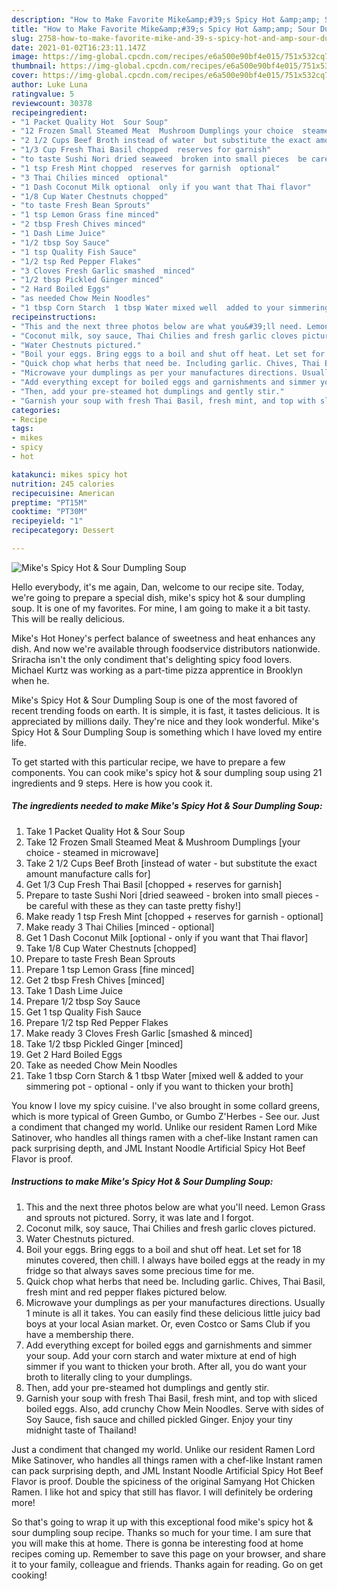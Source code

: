 ```yaml
---
description: "How to Make Favorite Mike&amp;#39;s Spicy Hot &amp;amp; Sour Dumpling Soup"
title: "How to Make Favorite Mike&amp;#39;s Spicy Hot &amp;amp; Sour Dumpling Soup"
slug: 2758-how-to-make-favorite-mike-and-39-s-spicy-hot-and-amp-sour-dumpling-soup
date: 2021-01-02T16:23:11.147Z
image: https://img-global.cpcdn.com/recipes/e6a500e90bf4e015/751x532cq70/mikes-spicy-hot-sour-dumpling-soup-recipe-main-photo.jpg
thumbnail: https://img-global.cpcdn.com/recipes/e6a500e90bf4e015/751x532cq70/mikes-spicy-hot-sour-dumpling-soup-recipe-main-photo.jpg
cover: https://img-global.cpcdn.com/recipes/e6a500e90bf4e015/751x532cq70/mikes-spicy-hot-sour-dumpling-soup-recipe-main-photo.jpg
author: Luke Luna
ratingvalue: 5
reviewcount: 30378
recipeingredient:
- "1 Packet Quality Hot  Sour Soup"
- "12 Frozen Small Steamed Meat  Mushroom Dumplings your choice  steamed in microwave"
- "2 1/2 Cups Beef Broth instead of water  but substitute the exact amount manufacture calls for"
- "1/3 Cup Fresh Thai Basil chopped  reserves for garnish"
- "to taste Sushi Nori dried seaweed  broken into small pieces  be careful with these as they can taste pretty fishy"
- "1 tsp Fresh Mint chopped  reserves for garnish  optional"
- "3 Thai Chilies minced  optional"
- "1 Dash Coconut Milk optional  only if you want that Thai flavor"
- "1/8 Cup Water Chestnuts chopped"
- "to taste Fresh Bean Sprouts"
- "1 tsp Lemon Grass fine minced"
- "2 tbsp Fresh Chives minced"
- "1 Dash Lime Juice"
- "1/2 tbsp Soy Sauce"
- "1 tsp Quality Fish Sauce"
- "1/2 tsp Red Pepper Flakes"
- "3 Cloves Fresh Garlic smashed  minced"
- "1/2 tbsp Pickled Ginger minced"
- "2 Hard Boiled Eggs"
- "as needed Chow Mein Noodles"
- "1 tbsp Corn Starch  1 tbsp Water mixed well  added to your simmering pot  optional  only if you want to thicken your broth"
recipeinstructions:
- "This and the next three photos below are what you&#39;ll need. Lemon Grass and sprouts not pictured. Sorry, it was late and I forgot."
- "Coconut milk, soy sauce, Thai Chilies and fresh garlic cloves pictured."
- "Water Chestnuts pictured."
- "Boil your eggs. Bring eggs to a boil and shut off heat. Let set for 18 minutes covered, then chill. I always have boiled eggs at the ready in my fridge so that always saves some precious time for me."
- "Quick chop what herbs that need be. Including garlic. Chives, Thai Basil, fresh mint and red pepper flakes pictured below."
- "Microwave your dumplings as per your manufactures directions. Usually 1 minute is all it takes. You can easily find these delicious little juicy bad boys at your local Asian market. Or, even Costco or Sams Club if you have a membership there."
- "Add everything except for boiled eggs and garnishments and simmer your soup. Add your corn starch and water mixture at end of high simmer if you want to thicken your broth. After all, you do want your broth to literally cling to your dumplings."
- "Then, add your pre-steamed hot dumplings and gently stir."
- "Garnish your soup with fresh Thai Basil, fresh mint, and top with sliced boiled eggs. Also, add crunchy Chow Mein Noodles. Serve with sides of Soy Sauce, fish sauce and chilled pickled Ginger. Enjoy your tiny midnight taste of Thailand!"
categories:
- Recipe
tags:
- mikes
- spicy
- hot

katakunci: mikes spicy hot 
nutrition: 245 calories
recipecuisine: American
preptime: "PT15M"
cooktime: "PT30M"
recipeyield: "1"
recipecategory: Dessert

---
```



![Mike&#39;s Spicy Hot &amp; Sour Dumpling Soup](https://img-global.cpcdn.com/recipes/e6a500e90bf4e015/751x532cq70/mikes-spicy-hot-sour-dumpling-soup-recipe-main-photo.jpg)

Hello everybody, it's me again, Dan, welcome to our recipe site. Today, we're going to prepare a special dish, mike&#39;s spicy hot &amp; sour dumpling soup. It is one of my favorites. For mine, I am going to make it a bit tasty. This will be really delicious.

Mike&#39;s Hot Honey&#39;s perfect balance of sweetness and heat enhances any dish. And now we&#39;re available through foodservice distributors nationwide. Sriracha isn&#39;t the only condiment that&#39;s delighting spicy food lovers. Michael Kurtz was working as a part-time pizza apprentice in Brooklyn when he.

Mike&#39;s Spicy Hot &amp; Sour Dumpling Soup is one of the most favored of recent trending foods on earth. It is simple, it is fast, it tastes delicious. It is appreciated by millions daily. They're nice and they look wonderful. Mike&#39;s Spicy Hot &amp; Sour Dumpling Soup is something which I have loved my entire life.


To get started with this particular recipe, we have to prepare a few components. You can cook mike&#39;s spicy hot &amp; sour dumpling soup using 21 ingredients and 9 steps. Here is how you cook it.

<!--inarticleads1-->

##### The ingredients needed to make Mike&#39;s Spicy Hot &amp; Sour Dumpling Soup:

1. Take 1 Packet Quality Hot &amp; Sour Soup
1. Take 12 Frozen Small Steamed Meat &amp; Mushroom Dumplings [your choice - steamed in microwave]
1. Take 2 1/2 Cups Beef Broth [instead of water - but substitute the exact amount manufacture calls for]
1. Get 1/3 Cup Fresh Thai Basil [chopped + reserves for garnish]
1. Prepare to taste Sushi Nori [dried seaweed - broken into small pieces - be careful with these as they can taste pretty fishy!]
1. Make ready 1 tsp Fresh Mint [chopped + reserves for garnish - optional]
1. Make ready 3 Thai Chilies [minced - optional]
1. Get 1 Dash Coconut Milk [optional - only if you want that Thai flavor]
1. Take 1/8 Cup Water Chestnuts [chopped]
1. Prepare to taste Fresh Bean Sprouts
1. Prepare 1 tsp Lemon Grass [fine minced]
1. Get 2 tbsp Fresh Chives [minced]
1. Take 1 Dash Lime Juice
1. Prepare 1/2 tbsp Soy Sauce
1. Get 1 tsp Quality Fish Sauce
1. Prepare 1/2 tsp Red Pepper Flakes
1. Make ready 3 Cloves Fresh Garlic [smashed &amp; minced]
1. Take 1/2 tbsp Pickled Ginger [minced]
1. Get 2 Hard Boiled Eggs
1. Take as needed Chow Mein Noodles
1. Take 1 tbsp Corn Starch &amp; 1 tbsp Water [mixed well &amp; added to your simmering pot - optional - only if you want to thicken your broth]


You know I love my spicy cuisine. I&#39;ve also brought in some collard greens, which is more typical of Green Gumbo, or Gumbo Z&#39;Herbes - See our. Just a condiment that changed my world. Unlike our resident Ramen Lord Mike Satinover, who handles all things ramen with a chef-like Instant ramen can pack surprising depth, and JML Instant Noodle Artificial Spicy Hot Beef Flavor is proof. 

<!--inarticleads2-->

##### Instructions to make Mike&#39;s Spicy Hot &amp; Sour Dumpling Soup:

1. This and the next three photos below are what you&#39;ll need. Lemon Grass and sprouts not pictured. Sorry, it was late and I forgot.
1. Coconut milk, soy sauce, Thai Chilies and fresh garlic cloves pictured.
1. Water Chestnuts pictured.
1. Boil your eggs. Bring eggs to a boil and shut off heat. Let set for 18 minutes covered, then chill. I always have boiled eggs at the ready in my fridge so that always saves some precious time for me.
1. Quick chop what herbs that need be. Including garlic. Chives, Thai Basil, fresh mint and red pepper flakes pictured below.
1. Microwave your dumplings as per your manufactures directions. Usually 1 minute is all it takes. You can easily find these delicious little juicy bad boys at your local Asian market. Or, even Costco or Sams Club if you have a membership there.
1. Add everything except for boiled eggs and garnishments and simmer your soup. Add your corn starch and water mixture at end of high simmer if you want to thicken your broth. After all, you do want your broth to literally cling to your dumplings.
1. Then, add your pre-steamed hot dumplings and gently stir.
1. Garnish your soup with fresh Thai Basil, fresh mint, and top with sliced boiled eggs. Also, add crunchy Chow Mein Noodles. Serve with sides of Soy Sauce, fish sauce and chilled pickled Ginger. Enjoy your tiny midnight taste of Thailand!


Just a condiment that changed my world. Unlike our resident Ramen Lord Mike Satinover, who handles all things ramen with a chef-like Instant ramen can pack surprising depth, and JML Instant Noodle Artificial Spicy Hot Beef Flavor is proof. Double the spiciness of the original Samyang Hot Chicken Ramen. I like hot and spicy that still has flavor. I will definitely be ordering more! 

So that's going to wrap it up with this exceptional food mike&#39;s spicy hot &amp; sour dumpling soup recipe. Thanks so much for your time. I am sure that you will make this at home. There is gonna be interesting food at home recipes coming up. Remember to save this page on your browser, and share it to your family, colleague and friends. Thanks again for reading. Go on get cooking!

